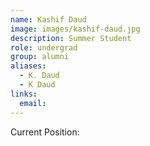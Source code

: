 ```yaml
---
name: Kashif Daud
image: images/kashif-daud.jpg
description: Summer Student
role: undergrad
group: alumni
aliases:
  - K. Daud
  - K Daud
links:
  email: 
---
```


Current Position: 
